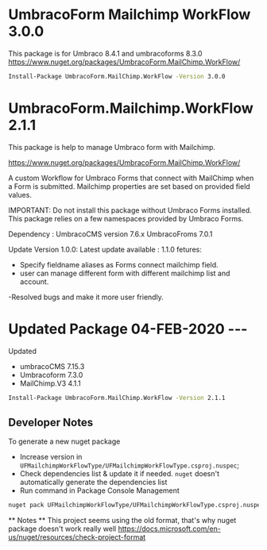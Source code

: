 # UmbracoForm Mailchimp WorkFlow 3.0.0
This package is for Umbraco 8.4.1 and umbracoforms 8.3.0 
https://www.nuget.org/packages/UmbracoForm.MailChimp.WorkFlow/
```sh
Install-Package UmbracoForm.MailChimp.WorkFlow -Version 3.0.0
```
# UmbracoForm.Mailchimp.WorkFlow 2.1.1

This package is help to manage Umbraco form with Mailchimp.

https://www.nuget.org/packages/UmbracoForm.MailChimp.WorkFlow/

A custom Workflow for Umbraco Forms that connect with MailChimp when a Form is submitted. Mailchimp properties are set based on provided field values.

IMPORTANT: Do not install this package without Umbraco Forms installed. 
This package relies on a few namespaces provided by Umbraco Forms.

Dependency :
UmbracoCMS version 7.6.x
UmbracoFroms 7.0.1

Update Version 1.0.0:
Latest update available : 1.1.0
fetures:
- Specify fieldname aliases as Forms connect mailchimp field.
- user can manage different form with different mailchimp list and account.

-Resolved bugs and make it  more user friendly.

# Updated Package 04-FEB-2020 ---
Updated 
  - umbracoCMS 7.15.3
  - Umbracoform 7.3.0
  - MailChimp.V3 4.1.1
  ```sh
Install-Package UmbracoForm.MailChimp.WorkFlow -Version 2.1.1
```

## Developer Notes

To generate a new nuget package

- Increase version in `UFMailchimpWorkFlowType/UFMailchimpWorkFlowType.csproj.nuspec`;
- Check dependencies list & update it if needed. `nuget` doesn't automatically generate the dependencies list
- Run command in Package Console Management
```sh
nuget pack UFMailchimpWorkFlowType/UFMailchimpWorkFlowType.csproj.nuspec
```

** Notes **
This project seems using the old format, that's why nuget package doesn't work really well
https://docs.microsoft.com/en-us/nuget/resources/check-project-format
